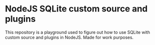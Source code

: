 # NodeJS SQLite custom source and plugins

This repository is a playground used to figure out how to use SQLite with custom source and plugins in NodeJS. Made for work purposes.
